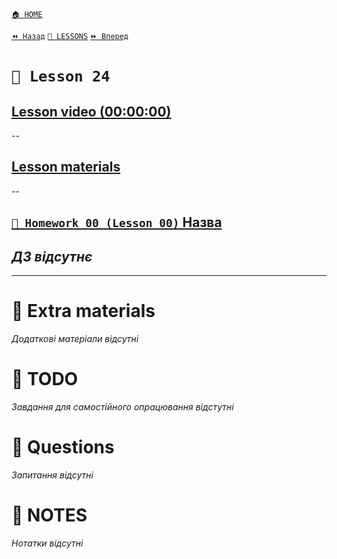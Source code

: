 [`🏠 HOME`](../../../README.md)  

[`⏪ Назад`](../23/README.md)  [`📗 LESSONS`](../README.md)  [`⏩ Вперед`](../25/README.md)  

# `📗 Lesson 24`

## [Lesson video (00:00:00)]()

--

## [Lesson materials]()

--

## [`📕 Homework 00 (Lesson 00)` Назва]()  
*ДЗ відсутнє*
--

---

# 📘 Extra materials

*Додаткові матеріали відсутні*

# 📘 TODO
*Завдання для самостійного опрацювання відстутні*

# 📘 Questions
*Запитання відсутні*

# 📘 NOTES
*Нотатки відсутні*